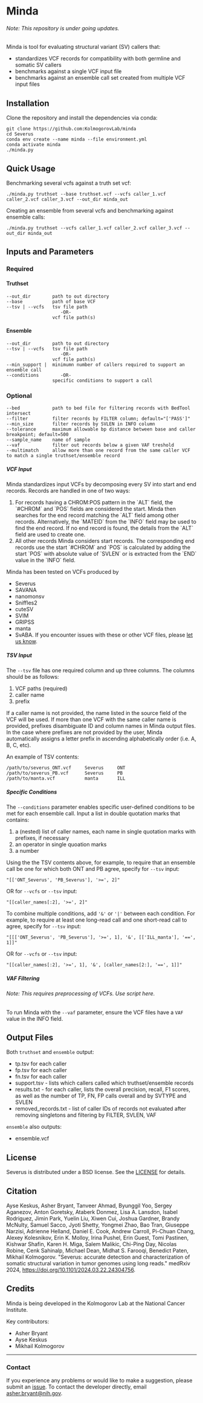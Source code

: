 # Minda
###### Note: This repository is under going updates.

Minda is tool for evaluating structural variant (SV) callers that:
* standardizes VCF records for compatibility with both germline and somatic SV callers
* benchmarks against a single VCF input file
* benchmarks against an ensemble call set created from multiple VCF input files

## Installation

Clone the repository and install the dependencies via conda:

```
git clone https://github.com:KolmogorovLab/minda
cd Severus
conda env create --name minda --file environment.yml
conda activate minda
./minda.py
```

## Quick Usage

Benchmarking several vcfs against a truth set vcf:

```
./minda.py truthset --base truthset.vcf --vcfs caller_1.vcf caller_2.vcf caller_3.vcf --out_dir minda_out
```

Creating an ensemble from several vcfs and benchmarking against ensemble calls:

```
./minda.py truthset --vcfs caller_1.vcf caller_2.vcf caller_3.vcf --out_dir minda_out
```

## Inputs and Parameters

### Required

#### Truthset

```
--out_dir        path to out directory
--base           path of base VCF
--tsv | --vcfs   tsv file path
                    -OR-
                 vcf file path(s)
```
#### Ensemble
```
--out_dir        path to out directory
--tsv | --vcfs   tsv file path
                    -OR-
                 vcf file path(s)
--min_support |  minimumn number of callers required to support an ensemble call
--conditions        -OR-
                 specific conditions to support a call
```

### Optional
```
--bed            path to bed file for filtering records with BedTool intersect
--filter         filter records by FILTER column; default="['PASS']"
--min_size       filter records by SVLEN in INFO column
--tolerance      maximum allowable bp distance between base and caller breakpoint; default=500
--sample_name    name of sample
--vaf            filter out records below a given VAF treshold
--multimatch     allow more than one record from the same caller VCF to match a single truthset/ensemble record
```
##### VCF Input
Minda standardizes input VCFs by decomposing every SV into start and end records. Records are handled in one of two ways:
<ol>
    <li>For records having a CHROM:POS pattern in the `ALT` field, the `#CHROM` and `POS` fields are considered the start. Minda then searches for the end record matching the `ALT` field among other records. Alternatively, the `MATEID` from the `INFO` field may be used to find the end record. If no end record is found, the details from the `ALT` field are used to create one.  </li>
    <li>All other records Minda considers start records. The corresponding end records use the start `#CHROM` and `POS` is calculated by adding the start `POS` with absolute value of `SVLEN` or is extracted from the `END` value in the `INFO` field. </li> 
</ol>
Minda has been tested on VCFs produced by

* Severus
* SAVANA
* nanomonsv
* Sniffles2
* cuteSV
* SVIM
* GRIPSS
* manta
* SvABA.
If you encounter issues with these or other VCF files, please [let us know](https://github.com/KolmogorovLab/minda/issues). 

##### TSV Input
The `--tsv` file has one required column and up three columns. The columns should be as follows:
<ol>
    <li>VCF paths (required)</li>
    <li>caller name</li>
    <li>prefix</li>  
</ol>
If a caller name is not provided, the name listed in the source field of the VCF will be used. If more than one VCF with the same caller name is provided, prefixes disambiguate ID and column names in Minda output files. In the case where prefixes are not provided by the user, Minda automatically assigns a letter prefix in ascending alphabetically order (i.e. A, B, C, etc).

An example of TSV contents:
```
/path/to/severus_ONT.vcf     Severus     ONT
/path/to/severus_PB.vcf      Severus     PB
/path/to/manta.vcf           manta       ILL
```
##### Specific Conditions
The `--conditions` parameter enables specific user-defined conditions to be met for each ensemble call. Input a list in double quotation marks that contains:

<ol>
    <li>a (nested) list of caller names, each name in single quotation marks with prefixes, if necessary</li>
    <li>an operator in single quoation marks</li>
    <li>a number</li>  
</ol>

Using the the TSV contents above, for example, to require that an ensemble call be one for which both ONT and PB agree, specify for `--tsv` input:
```
"[['ONT_Severus', 'PB_Severus'], '>=', 2]"
```
OR for `--vcfs` or `--tsv` input:
```
"[[caller_names[:2], '>=', 2]"
```

To combine multiple conditions, add `'&'` or `'|'` between each condition.
For example, to require at least one long-read call and one short-read call to agree, specify for `--tsv` input:
```
"[[['ONT_Severus', 'PB_Severus'], '>=', 1], '&', [['ILL_manta'], '==', 1]]"
```
OR for `--vcfs` or `--tsv` input:
```
"[[caller_names[:2], '>=', 1], '&', [caller_names[2:], '==', 1]]"
```
##### VAF Filtering
###### Note: This requires preprocessing of VCFs. Use script here.
To run Minda with the `--vaf` parameter, ensure the VCF files have a `VAF` value in the INFO field.  

## Output Files
Both `truthset` and `ensemble` output:
* tp.tsv for each caller
* fp.tsv for each caller
* fn.tsv for each caller
* support.tsv - lists which callers called which truthset/ensemble records
* results.txt - for each caller, lists the overall precision, recall, F1 scores, as well as the number of TP, FN, FP calls overall and by SVTYPE and SVLEN
* removed_records.txt - list of caller IDs of records not evaluated after removing singletons and filtering by FILTER, SVLEN, VAF

`ensemble` also outputs:
* ensemble.vcf

License
-------

Severus is distributed under a BSD license. See the [LICENSE](LICENSE) for details.

Citation
-------
Ayse Keskus, Asher Bryant, Tanveer Ahmad, Byunggil Yoo, Sergey Aganezov, Anton Goretsky, Ataberk Donmez, Lisa A. Lansdon, Isabel Rodriguez, Jimin Park, Yuelin Liu, Xiwen Cui, Joshua Gardner, Brandy McNulty, Samuel Sacco, Jyoti Shetty, Yongmei Zhao, Bao Tran, Giuseppe Narzisi, Adrienne Helland, Daniel E. Cook, Andrew Carroll, Pi-Chuan Chang, Alexey Kolesnikov, Erin K. Molloy, Irina Pushel, Erin Guest, Tomi Pastinen, Kishwar Shafin, Karen H. Miga, Salem Malikic, Chi-Ping Day, Nicolas Robine, Cenk Sahinalp, Michael Dean, Midhat S. Farooqi, Benedict Paten, Mikhail Kolmogorov. "Severus: accurate detection and characterization of somatic structural variation in tumor genomes using long reads." medRxiv 2024, https://doi.org/10.1101/2024.03.22.24304756.

Credits
-------

Minda is being developed in the Kolmogorov Lab at the National Cancer Institute.

Key contributors:

* Asher Bryant
* Ayse Keskus
* Mikhail Kolmogorov

---
### Contact
If you experience any problems or would like to make a suggestion, please submit an [issue](https://github.com/KolmogorovLab/minda/issues).
To contact the developer directly, email asher.bryant@nih.gov.

